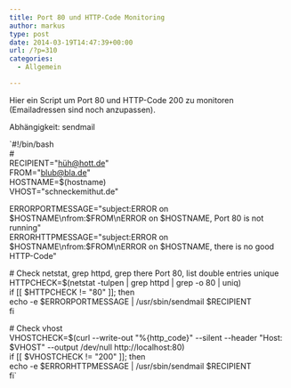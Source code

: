 ```yaml
---
title: Port 80 und HTTP-Code Monitoring
author: markus
type: post
date: 2014-03-19T14:47:39+00:00
url: /?p=310
categories:
  - Allgemein

---
```

Hier ein Script um Port 80 und HTTP-Code 200 zu monitoren (Emailadressen sind noch anzupassen).
  
Abhängigkeit: sendmail
  
`#!/bin/bash<br />
#<br />
RECIPIENT="hüh@hott.de"<br />
FROM="blub@bla.de"<br />
HOSTNAME=$(hostname)<br />
VHOST="schneckemithut.de"</p>
<p>ERRORPORTMESSAGE="subject:ERROR on $HOSTNAME\nfrom:$FROM\nERROR on $HOSTNAME, Port 80 is not running"<br />
ERRORHTTPMESSAGE="subject:ERROR on $HOSTNAME\nfrom:$FROM\nERROR on $HOSTNAME, there is no good HTTP-Code"</p>
<p># Check netstat, grep httpd, grep there Port 80, list double entries unique<br />
HTTPCHECK=$(netstat -tulpen | grep httpd | grep -o 80 | uniq)<br />
if [[ $HTTPCHECK != "80" ]]; then<br />
  echo -e $ERRORPORTMESSAGE | /usr/sbin/sendmail $RECIPIENT<br />
fi</p>
<p># Check vhost<br />
VHOSTCHECK=$(curl --write-out "%{http_code}" --silent --header "Host: $VHOST" --output /dev/null http://localhost:80)<br />
if [[ $VHOSTCHECK != "200" ]]; then<br />
  echo -e $ERRORHTTPMESSAGE | /usr/sbin/sendmail $RECIPIENT<br />
fi`